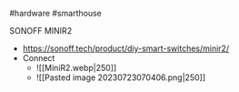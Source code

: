 #hardware #smarthouse

SONOFF MINIR2
* https://sonoff.tech/product/diy-smart-switches/minir2/
* Connect
	* ![[MiniR2.webp|250]]
	* ![[Pasted image 20230723070406.png|250]]